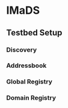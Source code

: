 # IMaDS

## Testbed Setup

### Discovery

### Addressbook

### Global Registry

### Domain Registry
